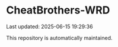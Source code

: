 # CheatBrothers-WRD

Last updated: 2025-06-15 19:29:36

This repository is automatically maintained.
